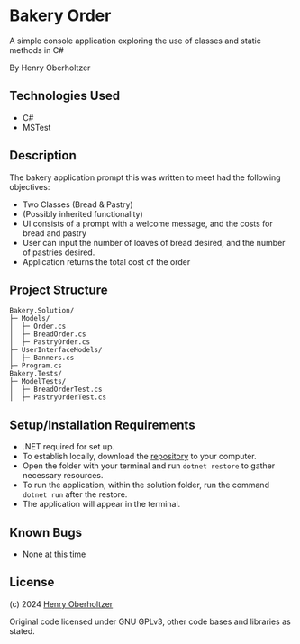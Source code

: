 # Bakery Order

A simple console application exploring the use of classes and static methods in C#

By Henry Oberholtzer

## Technologies Used

- C#
- MSTest

## Description

The bakery application prompt this was written to meet had the following objectives:

- Two Classes (Bread & Pastry)
- (Possibly inherited functionality)
- UI consists of a prompt with a welcome message, and the costs for bread and pastry
- User can input the number of loaves of bread desired, and the number of pastries desired.
- Application returns the total cost of the order

## Project Structure

```
Bakery.Solution/
├─ Models/
│  ├─ Order.cs
│  ├─ BreadOrder.cs
│  ├─ PastryOrder.cs
├─ UserInterfaceModels/
│  ├─ Banners.cs
├─ Program.cs
Bakery.Tests/
├─ ModelTests/
│  ├─ BreadOrderTest.cs
│  ├─ PastryOrderTest.cs
```

## Setup/Installation Requirements

- .NET required for set up.
- To establish locally, download the [repository]() to your computer.
- Open the folder with your terminal and run `dotnet restore` to gather necessary resources.
- To run the application, within the solution folder, run the command `dotnet run` after the restore.
- The application will appear in the terminal.

## Known Bugs

- None at this time

## License

(c) 2024 [Henry Oberholtzer](https://www.henryoberholtzer.com/)

Original code licensed under GNU GPLv3, other code bases and libraries as stated.

